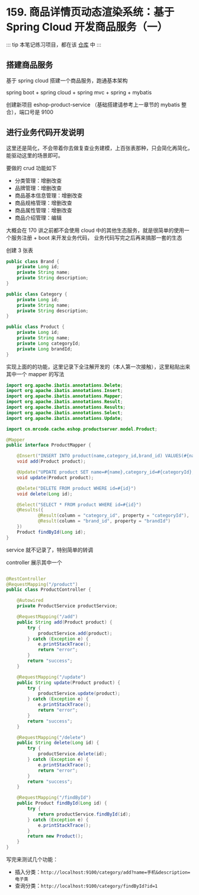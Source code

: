 # 159. 商品详情页动态渲染系统：基于 Spring Cloud 开发商品服务（一）

::: tip
本笔记练习项目，都在该 [仓库](https://github.com/zq99299/cache-eshop) 中
:::

## 搭建商品服务

基于 spring cloud 搭建一个商品服务，跑通基本架构

spring boot + spring cloud + spring mvc + spring + mybatis

创建新项目 eshop-product-service （基础搭建请参考上一章节的 mybatis 整合），端口号是 9100


## 进行业务代码开发说明
这里还是简化，不会带着你去做复查业务建模，上百张表那种，只会简化再简化，能驱动这里的场景即可。

要做的 crud 功能如下

- 分类管理：增删改查
- 品牌管理：增删改查
- 商品基本信息管理：增删改查
- 商品规格管理：增删改查
- 商品属性管理：增删改查
- 商品介绍管理：编辑

大概会在 170 讲之前都不会使用 cloud 中的其他生态服务，就是很简单的使用一个服务注册 + boot 来开发业务代码，
业务代码写完之后再来搞那一套的生态

创建 3 张表

```java
public class Brand {
    private Long id;
    private String name;
    private String description;
}

public class Category {
    private Long id;
    private String name;
    private String description;
}

public class Product {
    private Long id;
    private String name;
    private Long categoryId;
    private Long brandId;
}
```

实现上面的的功能，这里记录下全注解开发的（本人第一次接触），这里粘贴出来其中一个 mapper 的写法

```java
import org.apache.ibatis.annotations.Delete;
import org.apache.ibatis.annotations.Insert;
import org.apache.ibatis.annotations.Mapper;
import org.apache.ibatis.annotations.Result;
import org.apache.ibatis.annotations.Results;
import org.apache.ibatis.annotations.Select;
import org.apache.ibatis.annotations.Update;

import cn.mrcode.cache.eshop.productserver.model.Product;

@Mapper
public interface ProductMapper {

    @Insert("INSERT INTO product(name,category_id,brand_id) VALUES(#{name},#{categoryId},#{brandId})")
    void add(Product product);

    @Update("UPDATE product SET name=#{name},category_id=#{categoryId},brand_id=#{brandId} WHERE id=#{id}")
    void update(Product product);

    @Delete("DELETE FROM product WHERE id=#{id}")
    void delete(Long id);

    @Select("SELECT * FROM product WHERE id=#{id}")
    @Results({
            @Result(column = "category_id", property = "categoryId"),
            @Result(column = "brand_id", property = "brandId")
    })
    Product findById(Long id);
}
```

service 就不记录了，特别简单的转调

controller 展示其中一个

```java

@RestController
@RequestMapping("/product")
public class ProductController {

    @Autowired
    private ProductService productService;

    @RequestMapping("/add")
    public String add(Product product) {
        try {
            productService.add(product);
        } catch (Exception e) {
            e.printStackTrace();
            return "error";
        }
        return "success";
    }

    @RequestMapping("/update")
    public String update(Product product) {
        try {
            productService.update(product);
        } catch (Exception e) {
            e.printStackTrace();
            return "error";
        }
        return "success";
    }

    @RequestMapping("/delete")
    public String delete(Long id) {
        try {
            productService.delete(id);
        } catch (Exception e) {
            e.printStackTrace();
            return "error";
        }
        return "success";
    }

    @RequestMapping("/findById")
    public Product findById(Long id) {
        try {
            return productService.findById(id);
        } catch (Exception e) {
            e.printStackTrace();
        }
        return new Product();
    }
}

```

写完来测试几个功能：

- 插入分类：`http://localhost:9100/category/add?name=手机&description=电子类`
- 查询分类：`http://localhost:9100/category/findById?id=1`


<iframe  height="500px" width="100%" frameborder=0 allowfullscreen="true" :src="$withBase('/ads.html')"></iframe>